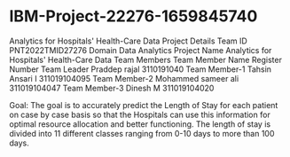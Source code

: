 # IBM-Project-22276-1659845740
Analytics for Hospitals' Health-Care Data
Project Details
Team ID	PNT2022TMID27276
Domain	Data Analytics
Project Name	Analytics for Hospitals' Health-Care Data
Team Members
Team Member	Name	Register Number
Team Leader	Praddep rajal	3110191040
Team Member-1	Tahsin Ansari I	311019104095
Team Member-2	Mohammed sameer ali 311019104047
Team Member-3	Dinesh M	311019104020

Goal:
The goal is to accurately predict the Length of Stay for each patient on case by case basis so that the Hospitals can use this information for optimal resource allocation and better functioning. The length of stay is divided into 11 different classes ranging from 0-10 days to more than 100 days.
